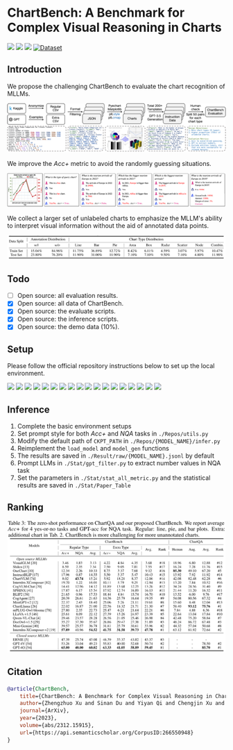 # ChartBench: A Benchmark for Complex Visual Reasoning in Charts

<a href='https://arxiv.org/abs/2312.15915'><img src='https://img.shields.io/badge/arXiv-2312.15915-b31b1b.svg'></a> <a href='https://github.com/'><img src='https://img.shields.io/badge/Project-Page-Green'></a> <a href='https://github.com/buaacyw/GaussianEditor/blob/master/LICENSE.txt'><img src='https://img.shields.io/badge/License-MIT-blue'></a> [![Dataset](https://img.shields.io/badge/%F0%9F%A4%97%20Hugging%20Face-Dataset-blue)](https://huggingface.co/datasets/SincereX/ChartBench)


## Introduction

We propose the challenging ChartBench to evaluate the chart recognition of MLLMs.


![ChartBench Pipeline.](./asset/pipeline.png)

We improve the *Acc+* metric to avoid the randomly guessing situations.

![improved Acc+ metric.](./asset/QA.png)

We collect a larger set of unlabeled charts to emphasize the MLLM's ability to interpret visual information without the aid of annotated data points.

![Chart distributions and ChartCoT.](./asset/chart_distribution.png)


## Todo
- [ ] Open source: all evaluation results.
- [x] Open source: all data of ChartBench.
- [x] Open source: the evaluate scripts.
- [x] Open source: the inference scripts.
- [x] Open source: the demo data (10%).

## Setup
Please follow the official repository instructions below to set up the local environment.

<a href='https://huggingface.co/spaces/Salesforce/BLIP2'><img src='https://img.shields.io/badge/BLIP2-https://huggingface.co/spaces/Salesforce/BLIP2-blue'></a>
<a href='https://huggingface.co/docs/transformers/model_doc/instructblip'><img src='https://img.shields.io/badge/InstructBLIP-https://huggingface.co/docs/transformers/model_doc/instructblip-blue'></a>
<a href='https://github.com/THUDM/CogVLM'><img src='https://img.shields.io/badge/CogVLM-https://github.com/THUDM/CogVLM-blue'></a>
<a href='https://github.com/QwenLM/Qwen-VL'><img src='https://img.shields.io/badge/Qwen_VL_Chat-https://github.com/QwenLM/QwenVL-blue'></a>
<a href='https://llava-vl.github.io/'><img src='https://img.shields.io/badge/LLaVA_v1.5-https://llava_vl.github.io/-blue'></a>
<a href='https://github.com/Vision-CAIR/MiniGPT-4'><img src='https://img.shields.io/badge/MiniGPT_v2-https://github.com/VisionCAIR/MiniGPT4-blue'></a>
<a href='https://github.com/THUDM/VisualGLM-6B'><img src='https://img.shields.io/badge/VisualGLM-https://github.com/THUDM/VisualGLM6B-blue'></a>
<a href='https://github.com/X-PLUG/mPLUG-Owl'><img src='https://img.shields.io/badge/mPLUG_Owl-https://github.com/XPLUG/mPLUGOwl-blue'></a>
<a href='https://github.com/InternLM/InternLM-XComposer'><img src='https://img.shields.io/badge/InternLM_XComposer-https://github.com/InternLM/InternLMXComposer-blue'></a>
<a href='https://github.com/shikras/shikra'><img src='https://img.shields.io/badge/Shikra-https://github.com/shikras/shikra-blue'></a>
<a href='https://github.com/Alpha-VLLM/LLaMA2-Accessory/tree/main/SPHINX'><img src='https://img.shields.io/badge/SPHINX-https://github.com/AlphaVLLM/LLaMA2Accessory/tree/main/SPHINX-blue'></a>
<a href='https://huggingface.co/listen2you002/ChartLlama-13b'><img src='https://img.shields.io/badge/ChartLLaMA-https://huggingface.co/listen2you002/ChartLlama13b-blue'></a>
<a href='https://github.com/UniModal4Reasoning/ChartVLM'><img src='https://img.shields.io/badge/ChartVLM-https://github.com/UniModal4Reasoning/ChartVLM-blue'></a>
<a href='https://github.com/THUDM/CogVLM'><img src='https://img.shields.io/badge/CogVLM-https://github.com/THUDM/CogVLM-blue'></a>
<a href='https://github.com/InternLM/InternLM-XComposer'><img src='https://img.shields.io/badge/InternLM_XComposer_v2-https://github.com/InternLM/InternLM_XComposer-blue'></a>
<a href='https://mini-gemini.github.io/'><img src='https://img.shields.io/badge/Mini_Gemini-https://mini_gemini.github.io-blue'></a>
<a href='https://github.com/X-PLUG/mPLUG-DocOwl/tree/main/DocOwl1.5'><img src='https://img.shields.io/badge/DocOwl-https://github.com/X PLUG/mPLUG DocOwl/tree/main/DocOwl1.5-blue'></a>
<a href='https://github.com/LingyvKong/OneChart'><img src='https://img.shields.io/badge/OneChart-https://github.com/LingyvKong/OneChart-blue'></a>


## Inference
1. Complete the basic environment setups
2. Set prompt style for both *Acc+* and *NQA* tasks in `./Repos/utils.py`
3. Modify the default path of `CKPT_PATH` in `./Repos/{MODEL_NAME}/infer.py`
4. Reimplement the `load_model` and `model_gen` functions
5. The results are saved in `./Result/raw/{MODEL_NAME}.jsonl` by default
6. Prompt LLMs in `./Stat/gpt_filter.py` to extract number values in NQA task
7. Set the parameters in `./Stat/stat_all_metric.py` and the statistical results are saved in `./Stat/Paper_Table`

## Ranking

![ChartBench Pipeline.](./asset/rank.png)

## Citation

```bib
@article{ChartBench,
    title={ChartBench: A Benchmark for Complex Visual Reasoning in Charts},
    author={Zhengzhuo Xu and Sinan Du and Yiyan Qi and Chengjin Xu and Chun Yuan and Jian Guo},
    journal={ArXiv},
    year={2023},
    volume={abs/2312.15915},
    url={https://api.semanticscholar.org/CorpusID:266550948}
}
```